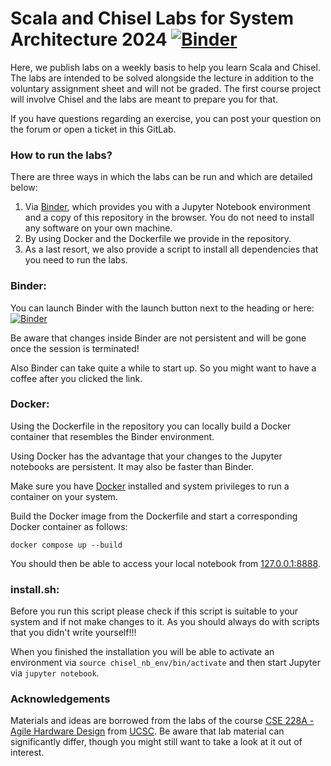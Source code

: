 # Scala and Chisel Labs for System Architecture 2024 [![Binder](https://mybinder.org/badge_logo.svg)](https://mybinder.org/v2/git/https%3A%2F%2Fgitlab.cs.uni-saarland.de%2Freineke%2Fsysarch-labs/HEAD?urlpath=tree)

Here, we publish labs on a weekly basis to help you learn Scala and Chisel. 
The labs are intended to be solved alongside the lecture in addition to the voluntary assignment sheet and will not be graded.
The first course project will involve Chisel and the labs are meant to prepare you for that.

If you have questions regarding an exercise, you can post your question on the forum or open a ticket in this GitLab.


### How to run the labs?

There are three ways in which the labs can be run and which are detailed below:
1. Via [Binder](https://mybinder.org/), which provides you with a Jupyter Notebook environment and a copy of this repository in the browser. You do not need to install any software on your own machine.
2. By using Docker and the Dockerfile we provide in the repository.
3. As a last resort, we also provide a script to install all dependencies that you need to run the labs. 

### Binder:

You can launch Binder with the launch button next to the heading or here: 
[![Binder](https://mybinder.org/badge_logo.svg)](https://mybinder.org/v2/git/https%3A%2F%2Fgitlab.cs.uni-saarland.de%2Freineke%2Fsysarch-labs/HEAD?urlpath=tree)

Be aware that changes inside Binder are not persistent and will be gone once the session is terminated!

Also Binder can take quite a while to start up. So you might want to have a coffee after you clicked the link.

### Docker:
Using the Dockerfile in the repository you can locally build a Docker container that resembles the Binder environment.

Using Docker has the advantage that your changes to the Jupyter notebooks are persistent.
It may also be faster than Binder.

Make sure you have [Docker](https://docs.docker.com/get-docker/) installed and system privileges to run a container on your system.

Build the Docker image from the Dockerfile and start a corresponding Docker container as follows:

```docker compose up --build```

You should then be able to access your local notebook from [127.0.0.1:8888](127.0.0.1:8888).

### install.sh:
Before you run this script please check if this script is suitable to your system and if not make changes to it. As you should always do with scripts that you didn't write yourself!!!

When you finished the installation you will be able to activate an environment via `source chisel_nb_env/bin/activate` and then start Jupyter via `jupyter notebook`.

### Acknowledgements

Materials and ideas are borrowed from the labs of the course [CSE 228A - Agile Hardware Design](https://classes.soe.ucsc.edu/cse228a/Winter24/) from [UCSC](https://www.ucsc.edu/). Be aware that lab material can significantly differ, though you might still want to take a look at it out of interest.